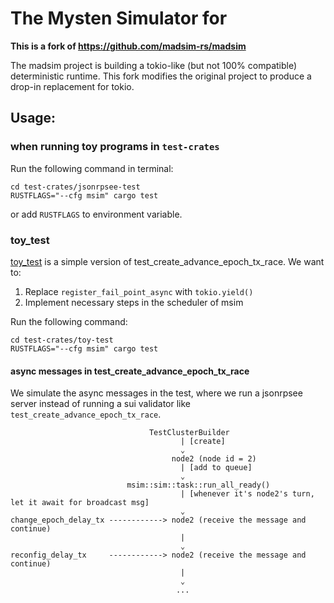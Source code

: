 # The Mysten Simulator for 

**This is a fork of https://github.com/madsim-rs/madsim**

The madsim project is building a tokio-like (but not 100% compatible) deterministic runtime.
This fork modifies the original project to produce a drop-in replacement for tokio.

## Usage:

### when running toy programs in `test-crates`

Run the following command in terminal:
```shell
cd test-crates/jsonrpsee-test
RUSTFLAGS="--cfg msim" cargo test 
```
or add `RUSTFLAGS` to environment variable.



### toy_test

[toy_test](test-crates/toy-test) is a simple version of test_create_advance_epoch_tx_race. 
We want to:

1. Replace `register_fail_point_async` with `tokio.yield()`
2. Implement necessary steps in the scheduler of msim

Run the following command:
```shell 
cd test-crates/toy-test
RUSTFLAGS="--cfg msim" cargo test
```

#### async messages in test_create_advance_epoch_tx_race
We simulate the async messages in the test, where we run a jsonrpsee server instead of running a sui validator like `test_create_advance_epoch_tx_race`.

```shell
                               TestClusterBuilder                   
                                      | [create]
                                      ⌄
                                    node2 (node id = 2)
                                      | [add to queue]
                                      ⌄
                          msim::sim::task::run_all_ready() 
                                      | [whenever it's node2's turn, let it await for broadcast msg]
                                      ⌄
change_epoch_delay_tx ------------> node2 (receive the message and continue)                                     
                                      |
                                      ⌄
reconfig_delay_tx     ------------> node2 (receive the message and continue) 
                                      |
                                      ⌄
                                     ...
```



















